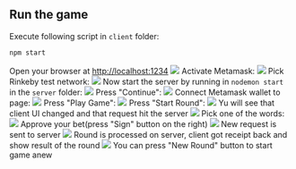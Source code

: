 Run the game
---
Execute following script in `client` folder:
```javascript
npm start
```
Open your browser at [http://localhost:1234](http://localhost:1234)
![](screenshots/step-1.jpg)
Activate Metamask:
![](screenshots/step-2.jpg)
Pick Rinkeby test network:
![](screenshots/step-3.jpg)
Now start the server by running in `nodemon start` in the `server` folder: 
![](screenshots/step-4.jpg)
Press "Continue":
![](screenshots/step-5.jpg)
Connect Metamask wallet to page:
![](screenshots/step-6.jpg)
Press "Play Game":
![](screenshots/step-7.jpg)
Press "Start Round":
![](screenshots/step-8.jpg)
Yu will see that client UI changed and that request hit the server
![](screenshots/step-9.jpg)
Pick one of the words:
![](screenshots/step-10.jpg)
Approve your bet(press "Sign" button on the right)
![](screenshots/step-11.jpg)
New request is sent to server
![](screenshots/step-12.jpg)
Round is processed on server, client got receipt back and show result of the round
![](screenshots/step-13.jpg)
You can press "New Round" button to start game anew
